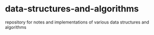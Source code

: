 # data-structures-and-algorithms
repository for notes and implementations of various data structures and algorithms
